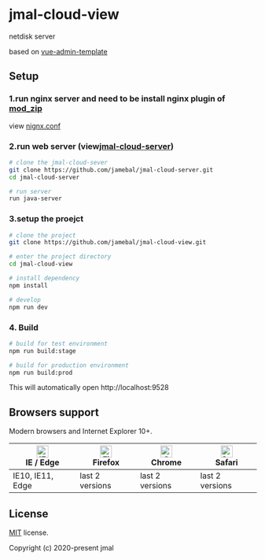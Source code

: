 # jmal-cloud-view
netdisk server 

based on [vue-admin-template](https://github.com/PanJiaChen/vue-admin-template)

## Setup

### 1.run nginx server and need to be install nginx plugin of [mod_zip](https://github.com/evanmiller/mod_zip) 

view [nignx.conf](https://github.com/jamebal/jmal-cloud-server/blob/master/src/main/resources/nginx.conf)

### 2.run web server (view[jmal-cloud-server](https://github.com/jamebal/jmal-cloud-server))

```bash
# clone the jmal-cloud-sever
git clone https://github.com/jamebal/jmal-cloud-server.git
cd jmal-cloud-server

# run server
run java-server
```

### 3.setup the proejct

```bash
# clone the project
git clone https://github.com/jamebal/jmal-cloud-view.git

# enter the project directory
cd jmal-cloud-view

# install dependency
npm install

# develop
npm run dev
```

### 4. Build
```bash
# build for test environment
npm run build:stage

# build for production environment
npm run build:prod
```

This will automatically open http://localhost:9528

## Browsers support

Modern browsers and Internet Explorer 10+.

| [<img src="https://raw.githubusercontent.com/alrra/browser-logos/master/src/edge/edge_48x48.png" alt="IE / Edge" width="24px" height="24px" />](http://godban.github.io/browsers-support-badges/)</br>IE / Edge | [<img src="https://raw.githubusercontent.com/alrra/browser-logos/master/src/firefox/firefox_48x48.png" alt="Firefox" width="24px" height="24px" />](http://godban.github.io/browsers-support-badges/)</br>Firefox | [<img src="https://raw.githubusercontent.com/alrra/browser-logos/master/src/chrome/chrome_48x48.png" alt="Chrome" width="24px" height="24px" />](http://godban.github.io/browsers-support-badges/)</br>Chrome | [<img src="https://raw.githubusercontent.com/alrra/browser-logos/master/src/safari/safari_48x48.png" alt="Safari" width="24px" height="24px" />](http://godban.github.io/browsers-support-badges/)</br>Safari |
| --------- | --------- | --------- | --------- |
| IE10, IE11, Edge| last 2 versions| last 2 versions| last 2 versions

## License

[MIT](https://github.com/jamebal/jmal-cloud-view/blob/master/LICENSE) license.

Copyright (c) 2020-present jmal
